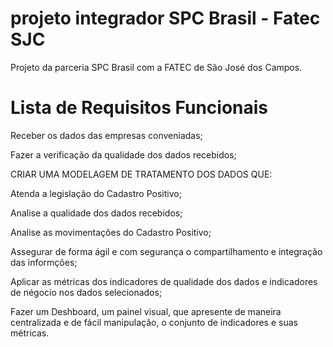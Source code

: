 # projeto integrador SPC Brasil - Fatec SJC
Projeto da parceria SPC Brasil com a FATEC de São José dos Campos. 


# Lista de Requisitos Funcionais 

Receber os dados das empresas conveniadas;

Fazer a verificação da qualidade dos dados recebidos;

CRIAR UMA MODELAGEM DE TRATAMENTO DOS DADOS QUE:

Atenda a legislação do Cadastro Positivo;

Analise a qualidade dos dados recebidos;

Analise as movimentações do Cadastro Positivo;
 
Assegurar de forma ágil e com segurança o compartilhamento e integração das informções;

Aplicar as métricas dos indicadores de qualidade dos dados e indicadores de négocio nos dados selecionados;

Fazer um Deshboard, um painel visual, que apresente de maneira centralizada e de fácil manipulação,
o conjunto de indicadores e suas métricas.
